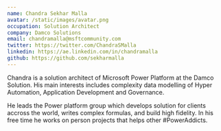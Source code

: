```yaml
---
name: Chandra Sekhar Malla
avatar: /static/images/avatar.png
occupation: Solution Architect
company: Damco Solutions
email: chandramalla@msftcommunity.com
twitter: https://twitter.com/ChandraSMalla
linkedin: https://ae.linkedin.com/in/chandramalla
github: https://github.com/sekharmalla
---
```


Chandra is a solution architect of Microsoft Power Platform at the Damco Solution. His main interests includes complexity data modelling of Hyper Automation, Application Development and Governance.

He leads the Power platform group which develops solution for clients accross the world, writes complex formulas, and build high fidelity. In his free time he works on person projects that helps other #PowerAddicts.